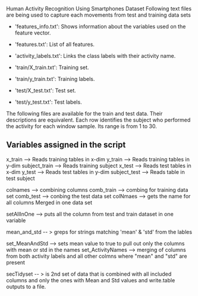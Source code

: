 Human Activity Recognition Using Smartphones Dataset
 Following text files are being used to capture each movements from test and training data sets

- 'features_info.txt': Shows information about the variables used on the feature vector.

- 'features.txt': List of all features.

- 'activity_labels.txt': Links the class labels with their activity name.

- 'train/X_train.txt': Training set.

- 'train/y_train.txt': Training labels.

- 'test/X_test.txt': Test set.

- 'test/y_test.txt': Test labels.

The following files are available for the train and test data. Their descriptions are equivalent.
Each row identifies the subject who performed the activity for each window sample. Its range is from 1 to 30. 

Variables assigned in the script
--------------------------------
x_train --> Reads training tables in x-dim
y_train --> Reads training tables in y-dim
subject_train --> Reads training subject
x_test --> Reads test tables in x-dim
y_test --> Reads test tables in y-dim
subject_test --> Reads table in test subject

colnames --> combining columns
comb_train --> combing for training data set
comb_test --> conbing the test data set
colNmaes --> gets the name for all columns Merged in one data set

setAllInOne --> puts all the column from test and train dataset in one variable

mean_and_std -- > greps for strings matching 'mean' & 'std' from the lables 

set_MeanAndStd --> sets mean value to true to pull out only the columns with mean or std in the names
set_ActivityNames --> merging of columns from both activity labels and all other colmns where "mean" and "std" are present

secTidyset -- > is 2nd set of data that is combined with all included columns and only the ones with Mean and Std values and write.table outputs to a file.
